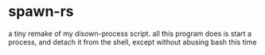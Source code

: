 # spawn-rs
a tiny remake of my disown-process script. all this program does is start a process, and detach it from the shell, except without abusing bash this time
